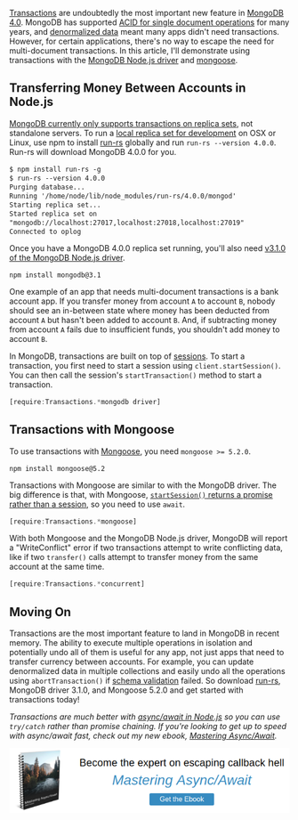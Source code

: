 [Transactions](https://www.mongodb.com/transactions) are undoubtedly the most
important new feature in [MongoDB 4.0](https://www.mongodb.com/mongodb-4.0).
MongoDB has supported [ACID for single document operations](https://docs.mongodb.com/manual/core/write-operations-atomicity/) for many years, and [denormalized data](http://thecodebarbarian.com/managing-embedded-documents-with-monogram) meant many apps didn't need transactions. However, for certain applications,
there's no way to escape the need for multi-document transactions. In this
article, I'll demonstrate using transactions with the [MongoDB Node.js driver](http://npmjs.com/package/mongodb) and [mongoose](https://www.npmjs.com/package/mongoose).

Transferring Money Between Accounts in Node.js
----------------------------------------------

[MongoDB currently only supports transactions on replica sets](https://docs.mongodb.com/manual/replication/#transactions), not standalone servers. To run a [local replica set for development](/introducing-run-rs-zero-config-mongodb-runner.html) on OSX or Linux, use npm to install [run-rs](https://www.npmjs.com/package/run-rs) globally and run `run-rs --version 4.0.0`. Run-rs will download MongoDB 4.0.0 for you.

```
$ npm install run-rs -g
$ run-rs --version 4.0.0
Purging database...
Running '/home/node/lib/node_modules/run-rs/4.0.0/mongod'
Starting replica set...
Started replica set on "mongodb://localhost:27017,localhost:27018,localhost:27019"
Connected to oplog
```

Once you have a MongoDB 4.0.0 replica set running, you'll also need [v3.1.0 of the MongoDB Node.js driver](https://www.npmjs.com/package/mongodb).

```
npm install mongodb@3.1
```

One example of an app that needs multi-document transactions is a bank account
app. If you transfer money from account `A` to account `B`, nobody should see an
in-between state where money has been deducted from account `A` but hasn't
been added to account `B`. And, if subtracting money from account `A` fails due
to insufficient funds, you shouldn't add money to account `B`.

In MongoDB, transactions are built on top of [sessions](https://docs.mongodb.com/manual/reference/server-sessions/). To
start a transaction, you first need to start a session using `client.startSession()`. You can then call the session's `startTransaction()`
method to start a transaction.

```javascript
[require:Transactions.*mongodb driver]
```

Transactions with Mongoose
--------------------------

To use transactions with [Mongoose](http://mongoosejs.com/), you need `mongoose >= 5.2.0`.

```
npm install mongoose@5.2
```

Transactions with Mongoose are similar to with the MongoDB driver. The big
difference is that, with Mongoose, [`startSession()` returns a promise rather than a session](http://mongoosejs.com/docs/api.html#startsession_startSession),
so you need to use `await`.

```javascript
[require:Transactions.*mongoose]
```

With both Mongoose and the MongoDB Node.js driver, MongoDB will report a
"WriteConflict" error if two transactions attempt to write conflicting data,
like if two `transfer()` calls attempt to transfer money from the same account
at the same time.

```javascript
[require:Transactions.*concurrent]
```

Moving On
---------

Transactions are the most important feature to land in MongoDB in recent memory.
The ability to execute multiple operations in isolation and potentially undo
all of them is useful for any app, not just apps that need to transfer currency
between accounts. For example, you can update denormalized data in multiple
collections and easily undo all the operations using `abortTransaction()` if
[schema validation](https://docs.mongodb.com/manual/core/schema-validation/) failed. So download [run-rs](https://www.npmjs.com/package/run-rs),
MongoDB driver 3.1.0, and Mongoose 5.2.0 and get started with transactions today!

_Transactions are much better with [async/await in Node.js](http://thecodebarbarian.com/common-async-await-design-patterns-in-node.js.html) so you can use `try/catch` rather than promise chaining.
If you're looking to get up to speed with async/await fast, check out
my new ebook, [Mastering Async/Await](http://asyncawait.net/)._

<a href="http://asyncawait.net" class="async-await-banner"><img src="/images/asyncawait.png"/></a>
